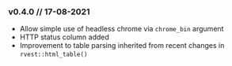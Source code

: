 ### v0.4.0 // 17-08-2021
+ Allow simple use of headless chrome via `chrome_bin` argument
+ HTTP status column added
+ Improvement to table parsing inherited from recent changes in `rvest::html_table()`